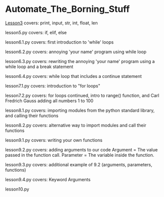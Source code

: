# Automate_The_Borning_Stuff

[Lesson3](https://github.com/freemacj/Automate_The_Borning_Stuff/blob/master/lesson3.py)
covers: print, input, str, int, float, len

lesson5.py
covers: if, elif, else

lesson6.1.py
covers: first introduction to 'while' loops

lesson6.2.py
covers: annoying 'your name' program using while loop

lesson6.3.py
covers: rewriting the annoying 'your name' program using a while loop and a break statement

lesson6.4.py
covers: while loop that includes a continue statement

lesson7.1.py
covers: introduction to "for loops"

lesson7.2.py
covers: for loops continued, intro to range() function, and Carl Fredrich Gauss adding all numbers 1 to 100

lesson8.1.py
covers: importing modules from the python standard library, and calling their functions

lesson8.2.py
covers: alternative way to import modules and call their functions

lesson9.1.py
covers: writing your own functions

lesson9.2.py
covers: adding arguments to our code
    Argument = The value passed in the function call.
    Parameter = The variable inside the function.

lesson9.3.py
covers: additional example of 9.2 (arguments, parameters, functions)

lesson9.4.py
covers: Keyword Arguments

lesson10.py
